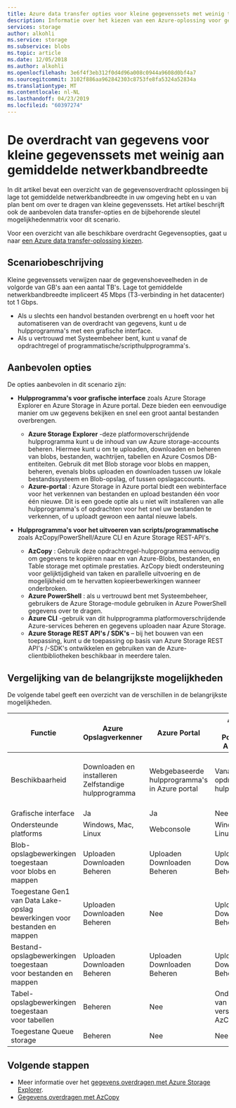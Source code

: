 ```yaml
---
title: Azure data transfer opties voor kleine gegevenssets met weinig tot matige netwerkbandbreedte | Microsoft Docs
description: Informatie over het kiezen van een Azure-oplossing voor gegevensoverdracht wanneer lage tot gemiddelde netwerkbandbreedte in uw omgeving hebt en u van plan bent om over te dragen van kleine gegevenssets.
services: storage
author: alkohli
ms.service: storage
ms.subservice: blobs
ms.topic: article
ms.date: 12/05/2018
ms.author: alkohli
ms.openlocfilehash: 3e6f4f3eb312f0d4d96a008c0944a9608d0bf4a7
ms.sourcegitcommit: 3102f886aa962842303c8753fe8fa5324a52834a
ms.translationtype: MT
ms.contentlocale: nl-NL
ms.lasthandoff: 04/23/2019
ms.locfileid: "60397274"
---
```

# <a name="data-transfer-for-small-datasets-with-low-to-moderate-network-bandwidth"></a>De overdracht van gegevens voor kleine gegevenssets met weinig aan gemiddelde netwerkbandbreedte
 
In dit artikel bevat een overzicht van de gegevensoverdracht oplossingen bij lage tot gemiddelde netwerkbandbreedte in uw omgeving hebt en u van plan bent om over te dragen van kleine gegevenssets. Het artikel beschrijft ook de aanbevolen data transfer-opties en de bijbehorende sleutel mogelijkhedenmatrix voor dit scenario.

Voor een overzicht van alle beschikbare overdracht Gegevensopties, gaat u naar [een Azure data transfer-oplossing kiezen](storage-choose-data-transfer-solution.md).

## <a name="scenario-description"></a>Scenariobeschrijving

Kleine gegevenssets verwijzen naar de gegevenshoeveelheden in de volgorde van GB's aan een aantal TB's. Lage tot gemiddelde netwerkbandbreedte impliceert 45 Mbps (T3-verbinding in het datacenter) tot 1 Gbps.

- Als u slechts een handvol bestanden overbrengt en u hoeft voor het automatiseren van de overdracht van gegevens, kunt u de hulpprogramma's met een grafische interface.
- Als u vertrouwd met Systeembeheer bent, kunt u vanaf de opdrachtregel of programmatische/scripthulpprogramma's.

## <a name="recommended-options"></a>Aanbevolen opties

De opties aanbevolen in dit scenario zijn:

- **Hulpprogramma's voor grafische interface** zoals Azure Storage Explorer en Azure Storage in Azure portal. Deze bieden een eenvoudige manier om uw gegevens bekijken en snel een groot aantal bestanden overbrengen.

    - **Azure Storage Explorer** -deze platformoverschrijdende hulpprogramma kunt u de inhoud van uw Azure storage-accounts beheren. Hiermee kunt u om te uploaden, downloaden en beheren van blobs, bestanden, wachtrijen, tabellen en Azure Cosmos DB-entiteiten. Gebruik dit met Blob storage voor blobs en mappen, beheren, evenals blobs uploaden en downloaden tussen uw lokale bestandssysteem en Blob-opslag, of tussen opslagaccounts.
    - **Azure-portal** : Azure Storage in Azure portal biedt een webinterface voor het verkennen van bestanden en upload bestanden één voor één nieuwe. Dit is een goede optie als u niet wilt installeren van alle hulpprogramma's of opdrachten voor het snel uw bestanden te verkennen, of u uploadt gewoon een aantal nieuwe labels.

- **Hulpprogramma's voor het uitvoeren van scripts/programmatische** zoals AzCopy/PowerShell/Azure CLI en Azure Storage REST-API's.

    - **AzCopy** : Gebruik deze opdrachtregel-hulpprogramma eenvoudig om gegevens te kopiëren naar en van Azure-Blobs, bestanden, en Table storage met optimale prestaties. AzCopy biedt ondersteuning voor gelijktijdigheid van taken en parallelle uitvoering en de mogelijkheid om te hervatten kopieerbewerkingen wanneer onderbroken.
    - **Azure PowerShell** : als u vertrouwd bent met Systeembeheer, gebruikers de Azure Storage-module gebruiken in Azure PowerShell gegevens over te dragen.
    - **Azure CLI** -gebruik van dit hulpprogramma platformoverschrijdende Azure-services beheren en gegevens uploaden naar Azure Storage.
    - **Azure Storage REST API's / SDK's** – bij het bouwen van een toepassing, kunt u de toepassing op basis van Azure Storage REST API's /-SDK's ontwikkelen en gebruiken van de Azure-clientbibliotheken beschikbaar in meerdere talen.


## <a name="comparison-of-key-capabilities"></a>Vergelijking van de belangrijkste mogelijkheden

De volgende tabel geeft een overzicht van de verschillen in de belangrijkste mogelijkheden.

| Functie | Azure Opslagverkenner | Azure Portal | AzCopy<br>Azure PowerShell<br>Azure-CLI | Azure Storage REST-API's of -SDK 's |
|---------|------------------------|--------------|-----------------------------------------|---------------------------------|
| Beschikbaarheid | Downloaden en installeren <br>Zelfstandige hulpprogramma | Webgebaseerde hulpprogramma's in Azure portal | Vanaf de opdrachtregel-hulpprogramma |Programmeerbare interfaces in .NET, Java, Python, JavaScript, C++, Go, Ruby en PHP |
| Grafische interface | Ja | Ja | Nee | Nee |
| Ondersteunde platforms | Windows, Mac, Linux | Webconsole |Windows, Mac, Linux |Alle platforms |
| Blob-opslagbewerkingen toegestaan<br>voor blobs en mappen | Uploaden<br>Downloaden<br>Beheren | Uploaden<br>Downloaden<br>Beheren |Uploaden<br>Downloaden<br>Beheren | Ja, aanpasbare |
| Toegestane Gen1 van Data Lake-opslag<br>bewerkingen voor bestanden en mappen | Uploaden<br>Downloaden<br>Beheren | Nee |Uploaden<br>Downloaden<br>Beheren                   | Nee |
| Bestand-opslagbewerkingen toegestaan<br>voor bestanden en mappen | Uploaden<br>Downloaden<br>Beheren | Uploaden<br>Downloaden<br>Beheren   |Uploaden<br>Downloaden<br>Beheren | Ja, aanpasbare |
| Tabel-opslagbewerkingen toegestaan<br>voor tabellen |Beheren | Nee |Ondersteuning van de tabel in versie 7 van AzCopy |Ja, aanpasbare|
| Toegestane Queue storage | Beheren | Nee  |Nee | Ja, kan worden aangepast|


## <a name="next-steps"></a>Volgende stappen

- Meer informatie over het [gegevens overdragen met Azure Storage Explorer](https://docs.microsoft.com/azure/machine-learning/team-data-science-process/move-data-to-azure-blob-using-azure-storage-explorer).
- [Gegevens overdragen met AzCopy](https://docs.microsoft.com/azure/storage/common/storage-use-azcopy-v10)

